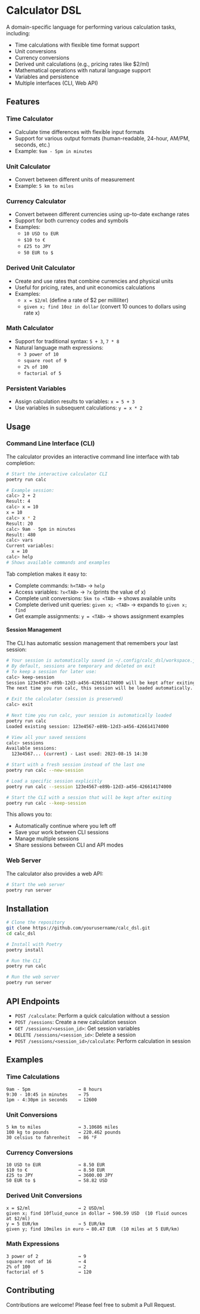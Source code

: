 # Calculator DSL

A domain-specific language for performing various calculation tasks, including:

- Time calculations with flexible time format support
- Unit conversions
- Currency conversions
- Derived unit calculations (e.g., pricing rates like $2/ml)
- Mathematical operations with natural language support
- Variables and persistence
- Multiple interfaces (CLI, Web API)

## Features

### Time Calculator
- Calculate time differences with flexible input formats
- Support for various output formats (human-readable, 24-hour, AM/PM, seconds, etc.)
- Example: `9am - 5pm in minutes`

### Unit Calculator
- Convert between different units of measurement
- Example: `5 km to miles`

### Currency Calculator
- Convert between different currencies using up-to-date exchange rates
- Support for both currency codes and symbols
- Examples:
  - `10 USD to EUR`
  - `$10 to €`
  - `£25 to JPY`
  - `50 EUR to $`

### Derived Unit Calculator
- Create and use rates that combine currencies and physical units
- Useful for pricing, rates, and unit economics calculations
- Examples:
  - `x = $2/ml` (define a rate of $2 per milliliter)
  - `given x; find 10oz in dollar` (convert 10 ounces to dollars using rate x)

### Math Calculator
- Support for traditional syntax: `5 + 3`, `7 * 8`
- Natural language math expressions: 
  - `3 power of 10`
  - `square root of 9`
  - `2% of 100`
  - `factorial of 5`

### Persistent Variables
- Assign calculation results to variables: `x = 5 + 3`
- Use variables in subsequent calculations: `y = x * 2`

## Usage

### Command Line Interface (CLI)

The calculator provides an interactive command line interface with tab completion:

```bash
# Start the interactive calculator CLI
poetry run calc

# Example session:
calc> 2 + 2
Result: 4
calc> x = 10
x = 10
calc> x * 2
Result: 20
calc> 9am - 5pm in minutes
Result: 480
calc> vars
Current variables:
  x = 10
calc> help
# Shows available commands and examples
```

Tab completion makes it easy to:
- Complete commands: `h<TAB>` → `help`
- Access variables: `?x<TAB>` → `?x` (prints the value of x)
- Complete unit conversions: `5km to <TAB>` → shows available units
- Complete derived unit queries: `given x; <TAB>` → expands to `given x; find `
- Get example assignments: `y = <TAB>` → shows assignment examples

#### Session Management

The CLI has automatic session management that remembers your last session:

```bash
# Your session is automatically saved in ~/.config/calc_dsl/workspace.json
# By default, sessions are temporary and deleted on exit
# To keep a session for later use:
calc> keep-session
Session 123e4567-e89b-12d3-a456-426614174000 will be kept after exiting.
The next time you run calc, this session will be loaded automatically.

# Exit the calculator (session is preserved)
calc> exit

# Next time you run calc, your session is automatically loaded
poetry run calc
Loaded existing session: 123e4567-e89b-12d3-a456-426614174000

# View all your saved sessions
calc> sessions
Available sessions:
  123e4567... (current) - Last used: 2023-08-15 14:30

# Start with a fresh session instead of the last one
poetry run calc --new-session

# Load a specific session explicitly
poetry run calc --session 123e4567-e89b-12d3-a456-426614174000

# Start the CLI with a session that will be kept after exiting
poetry run calc --keep-session
```

This allows you to:
- Automatically continue where you left off
- Save your work between CLI sessions
- Manage multiple sessions
- Share sessions between CLI and API modes

### Web Server

The calculator also provides a web API:

```bash
# Start the web server
poetry run server
```

## Installation

```bash
# Clone the repository
git clone https://github.com/yourusername/calc_dsl.git
cd calc_dsl

# Install with Poetry
poetry install

# Run the CLI
poetry run calc

# Run the web server
poetry run server
```

## API Endpoints

- `POST /calculate`: Perform a quick calculation without a session
- `POST /sessions`: Create a new calculation session
- `GET /sessions/<session_id>`: Get session variables
- `DELETE /sessions/<session_id>`: Delete a session
- `POST /sessions/<session_id>/calculate`: Perform calculation in session

## Examples

### Time Calculations
```
9am - 5pm                  → 8 hours
9:30 - 10:45 in minutes    → 75
1pm - 4:30pm in seconds    → 12600
```

### Unit Conversions
```
5 km to miles              → 3.10686 miles
100 kg to pounds           → 220.462 pounds
30 celsius to fahrenheit   → 86 °F
```

### Currency Conversions
```
10 USD to EUR              → 8.50 EUR
$10 to €                   → 8.50 EUR
£25 to JPY                 → 3600.00 JPY
50 EUR to $                → 58.82 USD
```

### Derived Unit Conversions
```
x = $2/ml                  → 2 USD/ml
given x; find 10fluid_ounce in dollar → 590.59 USD  (10 fluid ounces at $2/ml)
y = 5 EUR/km               → 5 EUR/km
given y; find 10miles in euro → 80.47 EUR  (10 miles at 5 EUR/km)
```

### Math Expressions
```
3 power of 2               → 9
square root of 16          → 4
2% of 100                  → 2
factorial of 5             → 120
```

## Contributing

Contributions are welcome! Please feel free to submit a Pull Request.